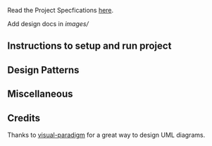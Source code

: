 Read the Project Specfications [here](https://docs.google.com/document/d/1zZjNk9cbNLz0mp_-YtyZxhMzUph97fVgCkSE4u2k5EA/edit?usp=sharing).

Add design docs in *images/*

## Instructions to setup and run project

## Design Patterns

## Miscellaneous

Credits
-
Thanks to [visual-paradigm](https://online.visual-paradigm.com) for a great way to design UML diagrams.
